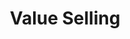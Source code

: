 ---
title       : Value Selling
key         : CP-VS
skills      : Behaviour, Mindset, Influencing
difficulty  : hard
area        : competency

questions   :
    - "CP-VS-01: Describe a situation when you expressed the value of your solution in the context of long-term customer/partner needs."
    - "CP-VS-02: Describe a time when you successfully achieved a substantial goal that increased your organisation’s competitive advantage."
    - "CP-VS-03: Describe a time when a customer had difficulty communicating their technology needs."
desirable :
    - Created or modified company value propositions to play to customer needs and the perception of value
    - Established credibility and a personal value proposition to customers
    - Emphasised the value of the company and the customer relationship over the long term
    - Clarified how company products or services reduced costs or improved revenue
    - Clarified the connection between company technology and products and the company’s business goals/objectives
bonus_points:
    - Incorporated customer/partner feedback and POV into company value propositions
    - Built company reputation and value through the strength of their own contribution and expertise
    - Developed a vision of the company-customer relationship over time, and worked with customer to make the vision operational
    - Influenced the adoption of products/services and documented reduced costs or improved revenue
---